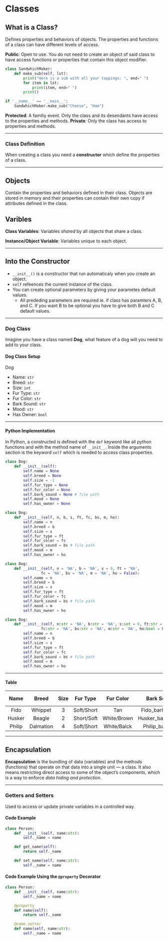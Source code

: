 # Classes

## What is a Class?

Defines properties and behaviors of objects. The properties and functions of a class can have different levels of access.

**Public**: Open to use. You do not need to create an object of said class to have access functions or properties that contain this object modifier.

```python
class SandwhichMaker: 
    def make_sub(self, lst):
        print("Here is a sub with all your toppings: ", end=" ")
        for item in lst:
            print(item, end=" ")
        print()

if '__name__' == '__main__':
    SandwhichMaker.make_sub("Cheese", "Ham")
```
**Protected**: A familiy event. Only the class and its desendants have access to the properties and methods.
**Private**: Only the class has access to properties and methods.

---

### Class Definition

When creating a class you need a **constructor** which define the properties of a class.

---

## Objects

Contain the properties and behaviors defined in their class. Objects are stored in memory and their properties can contain their own copy if attributes defined in the class.

## Varibles

**Class Variables**: Variables *shared* by all objects that share a class.

**Instance/Object Variable**: Variables unique to each object.

---

## Into the Constructor

- `__init__()` is a constructor that run automaticaly when you create an object.
- `self` refeences the current instance of the class.
- You can create optional parameters by giving your parametes default values.
  - All prededing parameters are required ie. if class has paramters A, B, and C. If you want B to be optional you have to give both B and C default values.

---

### Dog Class

Imagine you have a class named **Dog**, what feature of a dog will you need to add to your class.

#### Dog Class Setup

Dog

- Name: `str`
- Breed: `str`
- Size: `int`
- Fur Type: `str`
- Fur Color: `str`
- Bark Sound: `str`
- Mood: `str`
- Has Owner: `bool`

---

#### Python Implementation

In Python, a constructed is defined with the `def` keyword like all python functions and with the method name of `__init__`. Inside the arguments section is the keyword `self` which is needed to access class properties.

```python
class Dog:
    def __init__(self):
        self.name = None
        self.breed = None
        self.size = -1
        self.fur_type = None
        self.fur_color = None
        self.bark_sound = None # file path
        self.mood = None
        self.has_owner = None
```

```python
class Dog:
    def __init__(self, n, b, s, ft, fc, bs, m, ho):
        self.name = n
        self.breed = b
        self.size = s
        self.fur_type = ft
        self.fur_color = fc
        self.bark_sound = bs # file path
        self.mood = m
        self.has_owner = ho
```

```python
class Dog:
    def __init__(self, n = 'NA', b = 'NA', s = 0, ft = 'NA', 
                fc = 'NA', bs = 'NA', m = 'NA', ho = False):
        self.name = n
        self.breed = b
        self.size = s
        self.fur_type = ft
        self.fur_color = fc
        self.bark_sound = bs # file path
        self.mood = m
        self.has_owner = ho
```

```python
class Dog:
    def __init__(self, n:str = 'NA', b:str = 'NA', s:int = 0, ft:str = 'NA', 
                fc:str = 'NA', bs:str = 'NA', m:str = 'NA', ho:bool = False):
        self.name = n
        self.breed = b
        self.size = s
        self.fur_type = ft
        self.fur_color = fc
        self.bark_sound = bs # file path
        self.mood = m
        self.has_owner = ho
```
---

#### Table

|Name|Breed|Size|Fur Type|Fur Color|Bark Sound|Mood|Has Owner|
|:--:|:---:|:--:|:------:|:-------:|:--------:|:--:|:-------:|
|Fido|Whippet|3|Soft/Short|Tan|Fido_bark.mpp3|Hyper|True|
|Husker|Beagle|2|Short/Soft|White/Brown|Husker_bark.mp4a|Cranky|True|
|Philip|Dalmation|4|Soft/Short|White/Balck|Philip_barl.flac|Sleepy|False|

---

## Encapsulation

**Encapsulation** is the bundling of data (variables) and the methods (functions) that operate on that data into a single unit — a class. It also means restricting direct access to some of the object’s components, which is a way to enforce *data hiding and protection*.

---

### Getters and Setters

Used to access or update private variables in a controlled way.

#### Code Example

```python
class Person:
    def __init__(self, name:str):
        self._name = name

    def get_name(self):
        return self._name

    def set_name(self, name:str):
        self._name = name
```

#### Code Example Using the `@property` Decorator

```python
class Person:
    def __init__(self, name:str):
        self._name = name

    @property
    def name(self):
        return self._name

    @name.setter
    def name(self, name:str):
        self._name = name
```
